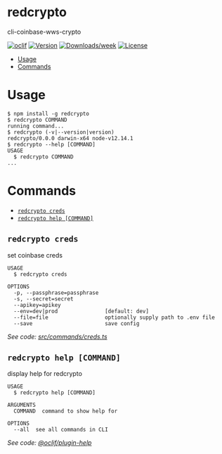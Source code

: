 redcrypto
=========

cli-coinbase-wws-crypto

[![oclif](https://img.shields.io/badge/cli-oclif-brightgreen.svg)](https://oclif.io)
[![Version](https://img.shields.io/npm/v/redcrypto.svg)](https://npmjs.org/package/redcrypto)
[![Downloads/week](https://img.shields.io/npm/dw/redcrypto.svg)](https://npmjs.org/package/redcrypto)
[![License](https://img.shields.io/npm/l/redcrypto.svg)](https://github.com/redharp/redcrypto/blob/master/package.json)

<!-- toc -->
* [Usage](#usage)
* [Commands](#commands)
<!-- tocstop -->
# Usage
<!-- usage -->
```sh-session
$ npm install -g redcrypto
$ redcrypto COMMAND
running command...
$ redcrypto (-v|--version|version)
redcrypto/0.0.0 darwin-x64 node-v12.14.1
$ redcrypto --help [COMMAND]
USAGE
  $ redcrypto COMMAND
...
```
<!-- usagestop -->
# Commands
<!-- commands -->
* [`redcrypto creds`](#redcrypto-creds)
* [`redcrypto help [COMMAND]`](#redcrypto-help-command)

## `redcrypto creds`

set coinbase creds

```
USAGE
  $ redcrypto creds

OPTIONS
  -p, --passphrase=passphrase
  -s, --secret=secret
  --apikey=apikey
  --env=dev|prod               [default: dev]
  --file=file                  optionally supply path to .env file
  --save                       save config
```

_See code: [src/commands/creds.ts](https://github.com/redharp/redcrypto/blob/v0.0.0/src/commands/creds.ts)_

## `redcrypto help [COMMAND]`

display help for redcrypto

```
USAGE
  $ redcrypto help [COMMAND]

ARGUMENTS
  COMMAND  command to show help for

OPTIONS
  --all  see all commands in CLI
```

_See code: [@oclif/plugin-help](https://github.com/oclif/plugin-help/blob/v2.2.3/src/commands/help.ts)_
<!-- commandsstop -->
